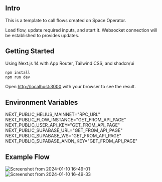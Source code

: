 ## Intro

This is a template to call flows created on Space Operator.

Load flow, update required inputs, and start it.
Websocket connection will be established to provides updates.

## Getting Started

Using Next.js 14 with App Router, Tailwind CSS, and shadcn/ui

```bash
npm install
npm run dev
```

Open [http://localhost:3000](http://localhost:3000) with your browser to see the result.

## Environment Variables

NEXT_PUBLIC_HELIUS_MAINNET="RPC_URL"  
NEXT_PUBLIC_FLOW_INSTANCE="GET_FROM_API_PAGE"  
NEXT_PUBLIC_USER_API_KEY="GET_FROM_API_PAGE"  
NEXT_PUBLIC_SUPABASE_URL="GET_FROM_API_PAGE"  
NEXT_PUBLIC_SUPABASE_WS="GET_FROM_API_PAGE"
NEXT_PUBLIC_SUPABASE_ANON_KEY="GET_FROM_API_PAGE"

## Example Flow

![Screenshot from 2024-01-10 16-49-01](https://github.com/space-operator/starter-template/assets/34943955/48d49235-5a43-4397-bd34-73f9cb62c01d)
![Screenshot from 2024-01-10 16-49-33](https://github.com/space-operator/starter-template/assets/34943955/a7b9f577-b859-4763-a5ee-645c65b4d483)
